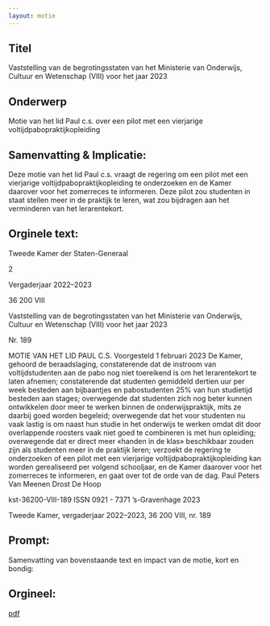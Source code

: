 ```yaml
---
layout: motie
---
```

## Titel
Vaststelling van de begrotingsstaten van het Ministerie van Onderwijs, Cultuur en Wetenschap (VIII) voor het jaar 2023
## Onderwerp
Motie van het lid Paul c.s. over een pilot met een vierjarige voltijdpabopraktijkopleiding
## Samenvatting & Implicatie:

Deze motie van het lid Paul c.s. vraagt de regering om een pilot met een vierjarige voltijdpabopraktijkopleiding te onderzoeken en de Kamer daarover voor het zomerreces te informeren. Deze pilot zou studenten in staat stellen meer in de praktijk te leren, wat zou bijdragen aan het verminderen van het lerarentekort.
## Orginele text:


Tweede Kamer der Staten-Generaal

2

Vergaderjaar 2022–2023

36 200 VIII

Vaststelling van de begrotingsstaten van het
Ministerie van Onderwijs, Cultuur en
Wetenschap (VIII) voor het jaar 2023

Nr. 189

MOTIE VAN HET LID PAUL C.S.
Voorgesteld 1 februari 2023
De Kamer,
gehoord de beraadslaging,
constaterende dat de instroom van voltijdstudenten aan de pabo nog niet
toereikend is om het lerarentekort te laten afnemen;
constaterende dat studenten gemiddeld dertien uur per week besteden
aan bijbaantjes en pabostudenten 25% van hun studietijd besteden aan
stages;
overwegende dat studenten zich nog beter kunnen ontwikkelen door meer
te werken binnen de onderwijspraktijk, mits ze daarbij goed worden
begeleid;
overwegende dat het voor studenten nu vaak lastig is om naast hun
studie in het onderwijs te werken omdat dit door overlappende roosters
vaak niet goed te combineren is met hun opleiding;
overwegende dat er direct meer «handen in de klas» beschikbaar zouden
zijn als studenten meer in de praktijk leren;
verzoekt de regering te onderzoeken of een pilot met een vierjarige
voltijdpabopraktijkopleiding kan worden gerealiseerd per volgend
schooljaar, en de Kamer daarover voor het zomerreces te informeren,
en gaat over tot de orde van de dag.
Paul
Peters
Van Meenen
Drost
De Hoop

kst-36200-VIII-189
ISSN 0921 - 7371
’s-Gravenhage 2023

Tweede Kamer, vergaderjaar 2022–2023, 36 200 VIII, nr. 189


## Prompt:
Samenvatting van bovenstaande text en impact van de motie, kort en bondig:

## Orgineel:
[pdf](https://gegevensmagazijn.tweedekamer.nl/OData/v4/2.0/Document(2ee11bad-53d2-4e8b-b027-e091c941c2c6)/resource)

